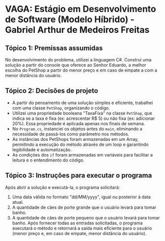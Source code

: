# VAGA: Estágio em Desenvolvimento de Software (Modelo Híbrido) - Gabriel Arthur de Medeiros Freitas

## Tópico 1: Premissas assumidas
No desenvolvimento do problema, utilizei a linguagem C#. Construí uma solução a partir do console que oferece ao Senhor Eduardo, a melhor escolha do PetShop a partir do menor preço e em caso de empate a com a menor distância do usuário.  

## Tópico 2: Decisões de projeto  
- A partir do pensamento de uma solução simples e eficiente, trabalhei com uma classe `PetShop`, organizando o código.
- Utilizei uma propriedade booleana "TaxaFixa" na classe `PetShop`, que indica se a taxa é fixa (ex: acrescentar R$ 5) ou não fixa (ex: adicionar 20%). Essa propriedade é aplicada apenas nos finais de semana.
- No `Program.cs`, instanciei os objetos antes do `main`, eliminando a necessidade de passá-los como parâmetro nos métodos.
- As instâncias dos PetShops foram armazenadas em um Array, permitindo a execução do método através de um loop e garantindo legibilidade e automatização.
- As condições dos `if` foram armazenadas em variáveis para facilitar a leitura e o entendimento do código.

## Tópico 3: Instruções para executar o programa  
Após abrir a solução e executá-la, o programa solicitará:
1. Uma data válida no formato "dd/MM/yyyy", igual ou posterior à data atual.
2. A quantidade de cães de porte grande que o usuário levará para tomar banho.
3. A quantidade de cães de porte pequeno que o usuário levará para tomar banho.
Após fornecer todas as entradas solicitadas, o programa executará o método e retornará a saída mais eficiente para o usuário (menor preço e, em caso de empate, menor distância do usuário).
